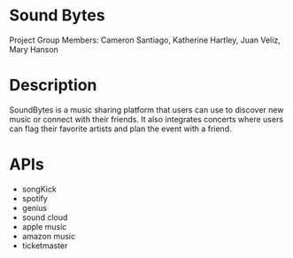 # Sound Bytes

Project Group Members: Cameron Santiago, Katherine Hartley, Juan Veliz, Mary Hanson

# Description

SoundBytes is a music sharing platform that users can use to discover new music or connect with their friends. It also integrates concerts where users can flag their favorite artists and plan the event with a friend.

# APIs
- songKick
- spotify
- genius
- sound cloud
- apple music
- amazon music
- ticketmaster